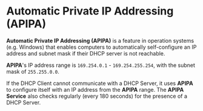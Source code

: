 # Automatic Private IP Addressing (APIPA)

**Automatic Private IP Addressing (APIPA)** is a feature in operation systems (e.g. Windows) that enables computers to automatically self-configure an IP address and subnet mask if their DHCP server is not reachable.

**APIPA**'s IP address range is `169.254.0.1` - `169.254.255.254`, with the subnet mask of `255.255.0.0`.

If the DHCP Client cannot communicate with a DHCP Server, it uses **APIPA** to configure itself with an IP address from the **APIPA** range.
The **APIPA Service** also checks regularly (every 180 seconds) for the presence of a DHCP Server.
